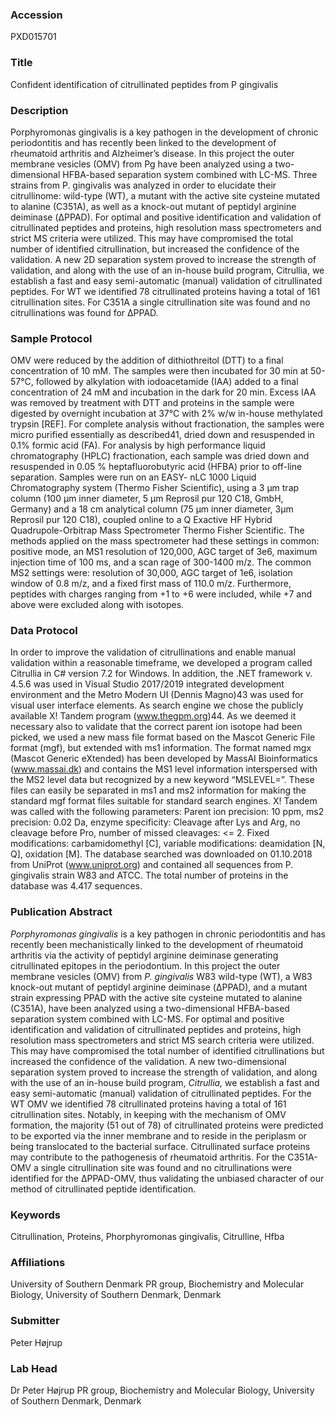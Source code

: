 ### Accession
PXD015701

### Title
Confident identification of citrullinated peptides from P gingivalis

### Description
Porphyromonas gingivalis is a key pathogen in the development of chronic periodontitis and has recently been linked to the development of rheumatoid arthritis and Alzheimer’s disease. In this project the outer membrane vesicles (OMV) from Pg have been analyzed using a two-dimensional HFBA-based separation system combined with LC-MS. Three strains from P. gingivalis was analyzed in order to elucidate their citrullinome: wild-type (WT), a mutant with the active site cysteine mutated to alanine (C351A), as well as a knock-out mutant of peptidyl arginine deiminase (ΔPPAD). For optimal and positive identification and validation of citrullinated peptides and proteins, high resolution mass spectrometers and strict MS criteria were utilized. This may have compromised the total number of identified citrullination, but increased the confidence of the validation. A new 2D separation system proved to increase the strength of validation, and along with the use of an in-house build program, Citrullia, we establish a fast and easy semi-automatic (manual) validation of citrullinated peptides. For WT we identified 78 citrullinated proteins having a total of 161 citrullination sites. For C351A a single citrullination site was found and no citrullinations was found for ΔPPAD.

### Sample Protocol
OMV were reduced by the addition of dithiothreitol (DTT) to a final concentration of 10 mM. The samples were then incubated for 30 min at 50-57°C, followed by alkylation with iodoacetamide (IAA) added to a final concentration of 24 mM and incubation in the dark for 20 min. Excess IAA was removed by treatment with DTT and proteins in the sample were digested by overnight incubation at 37°C with 2% w/w in-house methylated trypsin [REF]. For complete analysis without fractionation, the samples were micro purified essentially as described41, dried down and resuspended in 0.1% formic acid (FA). For analysis by high performance liquid chromatography (HPLC) fractionation, each sample was dried down and resuspended in 0.05 % heptafluorobutyric acid (HFBA) prior to off-line separation. Samples were run on an EASY- nLC 1000 Liquid Chromatography system (Thermo Fisher Scientific), using a 3 µm trap column (100 µm inner diameter, 5 µm Reprosil pur 120 C18, GmbH, Germany) and a 18 cm analytical column (75 µm inner diameter, 3µm Reprosil pur 120 C18), coupled online to a Q Exactive HF Hybrid Quadrupole-Orbitrap Mass Spectrometer Thermo Fisher Scientific. The methods applied on the mass spectrometer had these settings in common: positive mode, an MS1 resolution of 120,000, AGC target of 3e6, maximum injection time of 100 ms, and a scan rage of 300-1400 m/z. The common MS2 settings were: resolution of 30,000, AGC target of 1e6, isolation window of 0.8 m/z, and a fixed first mass of 110.0 m/z. Furthermore, peptides with charges ranging from +1 to +6 were included, while +7 and above were excluded along with isotopes.

### Data Protocol
In order to improve the validation of citrullinations and enable manual validation within a reasonable timeframe, we developed a program called Citrullia in C# version 7.2 for Windows. In addition, the .NET framework v. 4.5.6 was used in Visual Studio 2017/2019 integrated development environment and the Metro Modern UI (Dennis Magno)43 was used for visual user interface elements. As search engine we chose the publicly available X! Tandem program (www.thegpm.org)44. As we deemed it necessary also to validate that the correct parent ion isotope had been picked, we used a new mass file format based on the Mascot Generic File format (mgf), but extended with ms1 information. The format named mgx (Mascot Generic eXtended) has been developed by MassAI Bioinformatics (www.massai.dk) and contains the MS1 level information interspersed with the MS2 level data but recognized by a new keyword “MSLEVEL=”. These files can easily be separated in ms1 and ms2 information for making the standard mgf format files suitable for standard search engines. X! Tandem was called with the following parameters: Parent ion precision: 10 ppm, ms2 precision: 0.02 Da, enzyme specificity: Cleavage after Lys and Arg, no cleavage before Pro, number of missed cleavages: <= 2. Fixed modifications: carbamidomethyl [C], variable modifications: deamidation [N, Q], oxidation [M]. The database searched was downloaded on 01.10.2018 from UniProt (www.uniprot.org) and contained all sequences from P. gingivalis strain W83 and ATCC. The total number of proteins in the database was 4.417 sequences.

### Publication Abstract
<i>Porphyromonas gingivalis</i> is a key pathogen in chronic periodontitis and has recently been mechanistically linked to the development of rheumatoid arthritis via the activity of peptidyl arginine deiminase generating citrullinated epitopes in the periodontium. In this project the outer membrane vesicles (OMV) from <i>P. gingivalis</i> W83 wild-type (WT), a W83 knock-out mutant of peptidyl arginine deiminase (&#x394;PPAD), and a mutant strain expressing PPAD with the active site cysteine mutated to alanine (C351A), have been analyzed using a two-dimensional HFBA-based separation system combined with LC-MS. For optimal and positive identification and validation of citrullinated peptides and proteins, high resolution mass spectrometers and strict MS search criteria were utilized. This may have compromised the total number of identified citrullinations but increased the confidence of the validation. A new two-dimensional separation system proved to increase the strength of validation, and along with the use of an in-house build program, <i>Citrullia,</i> we establish a fast and easy semi-automatic (manual) validation of citrullinated peptides. For the WT OMV we identified 78 citrullinated proteins having a total of 161 citrullination sites. Notably, in keeping with the mechanism of OMV formation, the majority (51 out of 78) of citrullinated proteins were predicted to be exported via the inner membrane and to reside in the periplasm or being translocated to the bacterial surface. Citrullinated surface proteins may contribute to the pathogenesis of rheumatoid arthritis. For the C351A-OMV a single citrullination site was found and no citrullinations were identified for the &#x394;PPAD-OMV, thus validating the unbiased character of our method of citrullinated peptide identification.

### Keywords
Citrullination, Proteins, Phorphyromonas gingivalis, Citrulline, Hfba

### Affiliations
University of Southern Denmark
PR group, Biochemistry and Molecular Biology, University of Southern Denmark, Denmark

### Submitter
Peter Højrup

### Lab Head
Dr Peter Højrup
PR group, Biochemistry and Molecular Biology, University of Southern Denmark, Denmark


